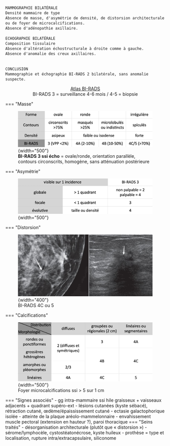 ```
MAMMOGRAPHIE BILATÉRALE
Densité mammaire de type
Absence de masse, d'asymétrie de densité, de distorsion architecturale ou de foyer de microcalcifications.
Absence d'adénopathie axillaire.

ECHOGRAPHIE BILATÉRALE
Composition tissulaire
Absence d'altération échostructurale à droite comme à gauche.
Absence d'anomalie des creux axillaires.


CONCLUSION
Mammographie et échographie BI-RADS 2 bilatérale, sans anomalie suspecte.
```

<p style="text-align: center"><a href="https://www.acr.org/-/media/ACR/Files/RADS/BI-RADS/BIRADS-Poster.pdf"target="_blank">Atlas BI-RADS</a></br>BI-RADS 3 = surveillance 4-6 mois / 4-5 = biopsie</p>

=== "Masse"
    <figure markdown="span">
        ![](assets/masse.jpg){width="500"}
        <figcaption>**BI-RADS 3 ssi écho** = ovale/ronde, orientation parallèle, contours circonscrits, homogène, sans atténuation postérieure</figcaption>
    </figure>
=== "Asymétrie"
    <figure markdown="span">
        ![](assets/asym.jpg){width="500"}
    </figure>
=== "Distorsion"
    <figure markdown="span">
        ![](assets/distor.jpg){width="400"}
        <figcaption>BI-RADS 4C ou 5</figcaption>
    </figure>
=== "Calcifications"
    <figure markdown="span">
        ![](assets/calcif.jpg){width="500"}
        <figcaption>Foyer microcalcifications ssi > 5 sur 1 cm</figcaption>
    </figure>
=== "Signes associés"
    - gg intra-mammaire ssi hile graisseux + vaisseaux adjacents + quadrant supéro-ext
    - lésions cutanées (kyste sébacé), rétraction cutané, œdème/épaississement cutané 
    - ectasie galactophorique isolée
    - atteinte de la plaque aréolo-mammelonnaire
    - envahissement muscle pectoral (extension en hauteur ?), paroi thoracique
=== "Seins traités"
    - désorganisation architecturale (plutôt que « distorsion »)
    - sérome/lymphocèle, cystostéatonécrose, kyste huileux
    - prothèse = type et localisation, rupture intra/extracapsulaire, siliconome
